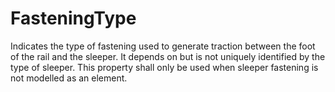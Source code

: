 FasteningType
=============

Indicates the type of fastening used to generate traction between the foot of the rail and the sleeper. It depends on but is not uniquely identified by the type of sleeper. This property shall only be used when sleeper fastening is not modelled as an element.
